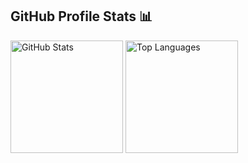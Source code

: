 ## GitHub Profile Stats 📊 
<a href="https://github.com/anuraghazra/github-readme-stats"><img alt="GitHub Stats" src="https://github-readme-stats.vercel.app/api/?username=podchez&show_icons=true&count_private=true&theme=react&hide_border=true" height="180px"/></a>
<a href="https://github.com/anuraghazra/github-readme-stats"><img alt="Top Languages" src="https://github-readme-stats.vercel.app/api/top-langs/?username=podchez&langs_count=8&layout=compact&theme=react&hide_border=true" height="180px"/></a>
